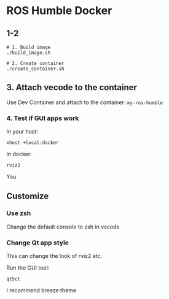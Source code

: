 # ROS Humble Docker

## 1-2

```shell
# 1. Build image
./build_image.sh

# 2. Create container
./create_container.sh
```

## 3. Attach vecode to the container

Use Dev Container and attach to the container: `my-ros-humble`

### 4. Test if GUI apps work

In your host:

```shell
xhost +local:docker
```

In docker:

```shell
rviz2
```

You 

## Customize

### Use zsh

Change the default console to zsh in vscode

### Change Qt app style

This can change the look of rviz2 etc.

Run the GUI tool:

```shell
qt5ct
```

I recommend breeze theme